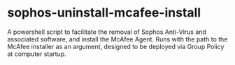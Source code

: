 # sophos-uninstall-mcafee-install
A powershell script to facilitate the removal of Sophos Anti-Virus and associated software, and install the McAfee Agent. Runs with the path to the McAfee installer as an argument, designed to be deployed via Group Policy at computer startup.
